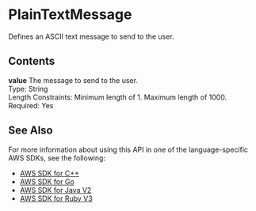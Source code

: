 # PlainTextMessage<a name="API_PlainTextMessage"></a>

Defines an ASCII text message to send to the user\.

## Contents<a name="API_PlainTextMessage_Contents"></a>

 **value**   <a name="lexv2-Type-PlainTextMessage-value"></a>
The message to send to the user\.  
Type: String  
Length Constraints: Minimum length of 1\. Maximum length of 1000\.  
Required: Yes

## See Also<a name="API_PlainTextMessage_SeeAlso"></a>

For more information about using this API in one of the language\-specific AWS SDKs, see the following:
+  [ AWS SDK for C\+\+](https://docs.aws.amazon.com/goto/SdkForCpp/models.lex.v2-2020-08-07/PlainTextMessage) 
+  [ AWS SDK for Go](https://docs.aws.amazon.com/goto/SdkForGoV1/models.lex.v2-2020-08-07/PlainTextMessage) 
+  [ AWS SDK for Java V2](https://docs.aws.amazon.com/goto/SdkForJavaV2/models.lex.v2-2020-08-07/PlainTextMessage) 
+  [ AWS SDK for Ruby V3](https://docs.aws.amazon.com/goto/SdkForRubyV3/models.lex.v2-2020-08-07/PlainTextMessage) 